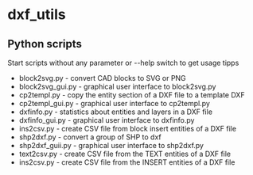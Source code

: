 # dxf_utils

## Python scripts

Start scripts without any parameter or --help switch to get usage tipps

* block2svg.py - convert CAD blocks to SVG or PNG
* block2svg_gui.py - graphical user interface to block2svg.py
* cp2templ.py - copy the entity section of a DXF file to a template DXF
* cp2templ_gui.py - graphical user interface to cp2templ.py
* dxfinfo.py  - statistics about entities and layers in a DXF file
* dxfinfo_gui.py - graphical user interface to dxfinfo.py
* ins2csv.py - create CSV file from block insert entities of a DXF file
* shp2dxf.py - convert a group of SHP to dxf
* shp2dxf_guii.py - graphical user interface to shp2dxf.py
* text2csv.py - create CSV file from the TEXT entities of a DXF file
* ins2csv.py - create CSV file from the INSERT entities of a DXF file
